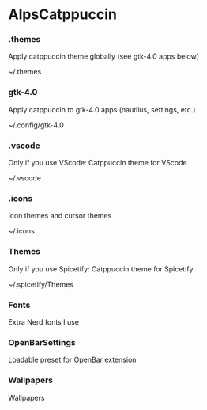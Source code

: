 # AlpsCatppuccin
### .themes
Apply catppuccin theme globally (see gtk-4.0 apps below)

~/.themes
### gtk-4.0
Apply catppuccin to gtk-4.0 apps (nautilus, settings, etc.)

~/.config/gtk-4.0
### .vscode
Only if you use VScode:
Catppuccin theme for VScode

~/.vscode
### .icons
Icon themes and cursor themes

~/.icons
### Themes
Only if you use Spicetify:
Catppuccin theme for Spicetify

~/.spicetify/Themes
### Fonts
Extra Nerd fonts I use
### OpenBarSettings
Loadable preset for OpenBar extension
### Wallpapers
Wallpapers

